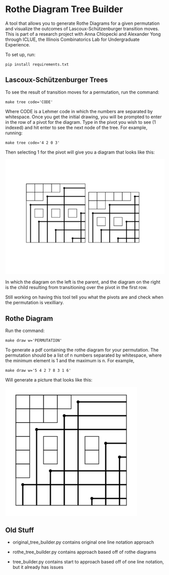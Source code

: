 # Rothe Diagram Tree Builder

A tool that allows you to generate Rothe Diagrams for a given permutation and visualize the outcomes of Lascoux-Schützenburger transition moves. This is part of a research project with Anna Chlopecki and Alexander Yong through ICLUE, the Illinois Combinatorics Lab for Undergraduate Experience.

To set up, run:

```
pip install requirements.txt
```

## Lascoux-Schützenburger Trees

To see the result of transition moves for a permutation, run the command:

```
make tree code='CODE'
```

Where CODE is a Lehmer code in which the numbers are separated by whitespace. Once you get the initial drawing, you will be prompted to enter in the row of a pivot for the diagram. Type in the pivot you wish to see (1 indexed) and hit enter to see the next node of the tree. For example, running:

```
make tree code='4 2 0 3'
```
Then selecting 1 for the pivot will give you a diagram that looks like this:

![alt text](https://github.com/jmoh3/TransitionTreesComplexity/blob/master/images/tree_example.png)

In which the diagram on the left is the parent, and the diagram on the right is the child resulting from transitioning over the pivot in the first row. 

Still working on having this tool tell you what the pivots are and check when the permutation is vexilliary.

## Rothe Diagram

Run the command:

```
make draw w='PERMUTATION'
```

To generate a pdf containing the rothe diagram for your permutation. The permutation should be a list of n numbers separated by whitespace, where the minimum element is 1 and the maximum is n. For example,

```
make draw w='5 4 2 7 8 3 1 6'
```

Will generate a picture that looks like this:

![alt text](https://github.com/jmoh3/TransitionTreesComplexity/blob/master/images/rothe_example.png)

## Old Stuff

* original_tree_builder.py contains original one line notation approach

* rothe_tree_builder.py contains approach based off of rothe diagrams

* tree_builder.py contains start to approach based off of one line notation, but it already has issues